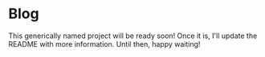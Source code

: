 Blog
====

This generically named project will be ready soon! Once it is, I'll update
the README with more information. Until then, happy waiting!
